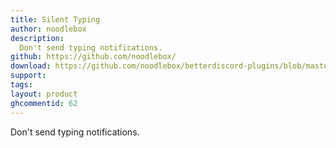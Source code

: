 ```yaml
---
title: Silent Typing
author: noodlebox
description:
  Don't send typing notifications.
github: https://github.com/noodlebox/
download: https://github.com/noodlebox/betterdiscord-plugins/blob/master/SilentTyping.plugin.js
support: 
tags:
layout: product
ghcommentid: 62
---
```

Don't send typing notifications.